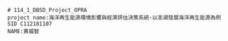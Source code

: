 	# 114_1_DBSD_Project_OPRA
	project name:海洋再生能源環境影響與經濟評估決策系統-以澎湖發展海洋再生能源為例
	SID C112181107
	NAME:黄威智
